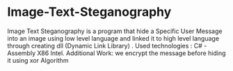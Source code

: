 # Image-Text-Steganography
Image Text Steganography is a program that hide a Specific User Message
into an image using low level language and linked it to high level
language through creating dll (Dynamic Link Library) .
Used technologies :
C# - Assembly X86 Intel.
Additional Work:
we encrypt the message before hiding it using xor Algorithm

